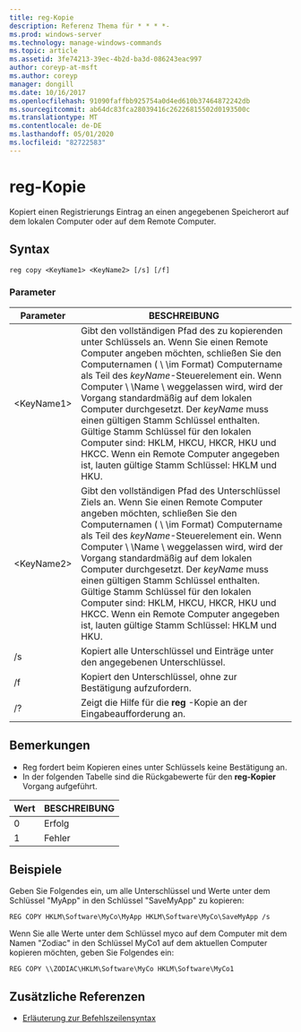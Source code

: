 ```yaml
---
title: reg-Kopie
description: Referenz Thema für * * * *-
ms.prod: windows-server
ms.technology: manage-windows-commands
ms.topic: article
ms.assetid: 3fe74213-39ec-4b2d-ba3d-086243eac997
author: coreyp-at-msft
ms.author: coreyp
manager: dongill
ms.date: 10/16/2017
ms.openlocfilehash: 91090faffbb925754a0d4ed610b37464872242db
ms.sourcegitcommit: ab64dc83fca28039416c26226815502d0193500c
ms.translationtype: MT
ms.contentlocale: de-DE
ms.lasthandoff: 05/01/2020
ms.locfileid: "82722583"
---
```

# <a name="reg-copy"></a>reg-Kopie



Kopiert einen Registrierungs Eintrag an einen angegebenen Speicherort auf dem lokalen Computer oder auf dem Remote Computer.



## <a name="syntax"></a>Syntax

```
reg copy <KeyName1> <KeyName2> [/s] [/f]
```

### <a name="parameters"></a>Parameter

|Parameter|BESCHREIBUNG|
|---------|-----------|
|\<KeyName1>|Gibt den vollständigen Pfad des zu kopierenden unter Schlüssels an. Wenn Sie einen Remote Computer angeben möchten, schließen Sie den Computernamen ( \\ \\im Format\) Computername als Teil des *keyName*-Steuerelement ein. Wenn Computer \\ \\Name \ weggelassen wird, wird der Vorgang standardmäßig auf dem lokalen Computer durchgesetzt. Der *keyName* muss einen gültigen Stamm Schlüssel enthalten. Gültige Stamm Schlüssel für den lokalen Computer sind: HKLM, HKCU, HKCR, HKU und HKCC. Wenn ein Remote Computer angegeben ist, lauten gültige Stamm Schlüssel: HKLM und HKU.|
|\<KeyName2>|Gibt den vollständigen Pfad des Unterschlüssel Ziels an. Wenn Sie einen Remote Computer angeben möchten, schließen Sie den Computernamen ( \\ \\im Format\) Computername als Teil des *keyName*-Steuerelement ein. Wenn Computer \\ \\Name \ weggelassen wird, wird der Vorgang standardmäßig auf dem lokalen Computer durchgesetzt. Der *keyName* muss einen gültigen Stamm Schlüssel enthalten. Gültige Stamm Schlüssel für den lokalen Computer sind: HKLM, HKCU, HKCR, HKU und HKCC. Wenn ein Remote Computer angegeben ist, lauten gültige Stamm Schlüssel: HKLM und HKU.|
|/s|Kopiert alle Unterschlüssel und Einträge unter den angegebenen Unterschlüssel.|
|/f|Kopiert den Unterschlüssel, ohne zur Bestätigung aufzufordern.|
|/?|Zeigt die Hilfe für die **reg** -Kopie an der Eingabeaufforderung an.|

## <a name="remarks"></a>Bemerkungen

-   Reg fordert beim Kopieren eines unter Schlüssels keine Bestätigung an.
-   In der folgenden Tabelle sind die Rückgabewerte für den **reg-Kopier** Vorgang aufgeführt.

|Wert|BESCHREIBUNG|
|-----|-----------|
|0|Erfolg|
|1|Fehler|

## <a name="examples"></a>Beispiele

Geben Sie Folgendes ein, um alle Unterschlüssel und Werte unter dem Schlüssel "MyApp" in den Schlüssel "SaveMyApp" zu kopieren:
```
REG COPY HKLM\Software\MyCo\MyApp HKLM\Software\MyCo\SaveMyApp /s
```
Wenn Sie alle Werte unter dem Schlüssel myco auf dem Computer mit dem Namen "Zodiac" in den Schlüssel MyCo1 auf dem aktuellen Computer kopieren möchten, geben Sie Folgendes ein:
```
REG COPY \\ZODIAC\HKLM\Software\MyCo HKLM\Software\MyCo1
```

## <a name="additional-references"></a>Zusätzliche Referenzen

- [Erläuterung zur Befehlszeilensyntax](command-line-syntax-key.md)